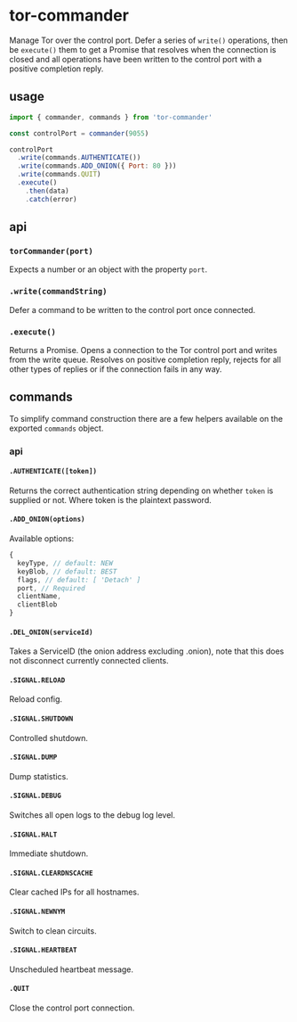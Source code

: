# tor-commander

Manage Tor over the control port. Defer a series of `write()` operations, then be `execute()` them to get a Promise that resolves when the connection is closed and all operations have been written to the control port with a positive completion reply.

## usage

```javascript
import { commander, commands } from 'tor-commander'

const controlPort = commander(9055)

controlPort
  .write(commands.AUTHENTICATE())
  .write(commands.ADD_ONION({ Port: 80 }))
  .write(commands.QUIT)
  .execute()
    .then(data)
    .catch(error)
```

## api

### `torCommander(port)`

Expects a number or an object with the property `port`.

### `.write(commandString)`

Defer a command to be written to the control port once connected.

### `.execute()`

Returns a Promise. Opens a connection to the Tor control port and writes from the write queue. Resolves on positive completion reply, rejects for all other types of replies or if the connection fails in any way.

## commands

To simplify command construction there are a few helpers available on the exported `commands` object.

### api

#### `.AUTHENTICATE([token])`

Returns the correct authentication string depending on whether `token` is supplied or not. Where token is the plaintext password.

#### `.ADD_ONION(options)`

Available options:

```javascript
{
  keyType, // default: NEW
  keyBlob, // default: BEST
  flags, // default: [ 'Detach' ]
  port, // Required
  clientName,
  clientBlob
}
```

#### `.DEL_ONION(serviceId)`

Takes a ServiceID (the onion address excluding .onion), note that this does not disconnect currently connected clients.

#### `.SIGNAL.RELOAD`

Reload config.

#### `.SIGNAL.SHUTDOWN`

Controlled shutdown.

#### `.SIGNAL.DUMP`

Dump statistics.

#### `.SIGNAL.DEBUG`

Switches all open logs to the debug log level.

#### `.SIGNAL.HALT`

Immediate shutdown.

#### `.SIGNAL.CLEARDNSCACHE`

Clear cached IPs for all hostnames.

#### `.SIGNAL.NEWNYM`

Switch to clean circuits.

#### `.SIGNAL.HEARTBEAT`

Unscheduled heartbeat message.

#### `.QUIT`

Close the control port connection.
